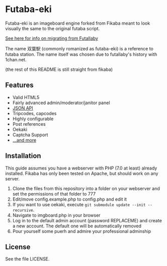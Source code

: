 # Futaba-eki
Futaba-eki is an imageboard engine forked from Fikaba meant to look visually the same to the original futaba script.

[See here for info on migrating from Futallaby](https://github.com/knarka/fikaba/blob/master/docs/migrate.md)

The name 双葉駅 (commonly romanized as futaba-eki) is a reference to futaba station. The name itself was chosen due to futallaby's history with 1chan.net.

(the rest of this README is still straight from fikaba)

## Features
* Valid HTML5
* Fairly advanced admin/moderator/janitor panel
* [JSON API](https://github.com/knarka/fikaba/blob/master/docs/api.md)
* Tripcodes, capcodes
* Highly configurable
* Post references
* Oekaki
* Captcha Support
* [...and more](https://github.com/knarka/fikaba/blob/master/docs/features.md)

## Installation
This guide assumes you have a webserver with PHP (7.0 at least) already installed. Fikaba has only been tested on Apache, but should work on any server.

1. Clone the files from this repository into a folder on your webserver and set the permissions of that folder to 777
2. Edit/move config.example.php to config.php and edit it
3. If you want to use oekaki, execute `git submodule update --init --recursive`.
4. Navigate to imgboard.php in your browser
5. Log in to the default admin account (password REPLACEME) and create a new account. The default one will be automatically removed
6. Pour yourself some puerh and admire your professional adminship

## License
See the file LICENSE.
